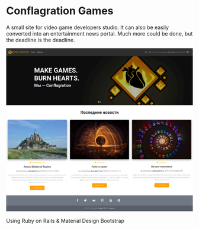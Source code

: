 # Conflagration Games
A small site for video game developers studio. It can also be easily converted into an entertainment news portal.
Much more could be done, but the deadline is the deadline.

![Index Page](/Screenshot_2019-03-16%20Conflagration%20Games.png)

Using Ruby on Rails & Material Design Bootstrap
